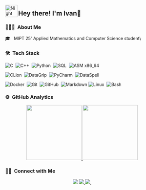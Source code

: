 <img alt="Night Coding" src="./assets/Hand%20Wave.gif" width='40' align="left"/><h2>Hey there! I'm Ivan👋</h2>

### 👨🏻‍💻 &nbsp;About Me

🎓 &nbsp; MIPT 25' Applied Mathematics and Computer Science student\

### 🛠 &nbsp;Tech Stack

![C](https://img.shields.io/badge/-C-05122A?style=flat&logo=C&logoColor=A8B9CC)&nbsp;
![C++](https://img.shields.io/badge/-C++-05122A?style=flat&logo=C%2B%2B&logoColor=00599C)&nbsp;
![Python](https://img.shields.io/badge/-Python-05122A?style=flat&logo=python)&nbsp;
![SQL](https://img.shields.io/badge/-SQL-05122A?style=flat&logo=sql)&nbsp;
![ASM x86_64](https://img.shields.io/badge/-ASM_x86_64-05122A?style=flat&logo=ASM_x86_64)&nbsp;

![CLion](https://img.shields.io/badge/-CLion-05122A?style=flat&logo=CLion&logoColor=FFCF00)&nbsp;
![DataGrip](https://img.shields.io/badge/-Data%20Grip-05122A?style=flat&logo=datagrip)&nbsp;
![PyCharm](https://img.shields.io/badge/-PyCharm-05122A?style=flat&logo=PyCharm&logoColor=00FF02)&nbsp;
![DataSpell](https://img.shields.io/badge/-Data%20Spell-05122A?style=flat&logo=dataspell)&nbsp;

![Docker](https://img.shields.io/badge/-Docker-05122A?style=flat&logo=Docker)&nbsp;
![Git](https://img.shields.io/badge/-Git-05122A?style=flat&logo=git)&nbsp;
![GitHub](https://img.shields.io/badge/-GitHub-05122A?style=flat&logo=github)&nbsp;
![Markdown](https://img.shields.io/badge/-Markdown-05122A?style=flat&logo=markdown&logoColor=FF0024)
![Linux](https://img.shields.io/badge/-Linux-05122A?style=flat&logo=Linux)&nbsp;
![Bash](https://img.shields.io/badge/-Bash-05122A?style=flat&logo=Bash)&nbsp;

### ⚙️ &nbsp;GitHub Analytics

<p align="center">
<a href="https://github.com/NovikovIE">
  <img height="180em" src="https://github-readme-stats-eight-theta.vercel.app/api?username=NovikovIE&show_icons=true&theme=algolia&include_all_commits=true&count_private=true"/>
  <img height="180em" src="https://github-readme-stats-eight-theta.vercel.app/api/top-langs/?username=NovikovIE&layout=compact&langs_count=8&theme=algolia"/>
</a>
</p>

### 🤝🏻 &nbsp;Connect with Me
<p align="center">
<a href="mailto:ivannovikov1303@gmail.com"><img src="https://img.shields.io/badge/-ivannovikov1303@gmail.com-D14836?style=flat&logo=Gmail&logoColor=white"/></a>
<a href="https://t.me/novikov_ie"><img src="https://img.shields.io/badge/-novikov_ie-3423A6?style=flat&logo=Telegram&logoColor=white"/>
<a href="https://vk.com/novikov_ie"><img src="https://img.shields.io/badge/-novikov_ie-3C35EB?style=flat&logo=VK&logoColor=white"/>
<img src="https://komarev.com/ghpvc/?username=NovikovIE&style=flat-square&color=blue" alt=""/>
</p>
